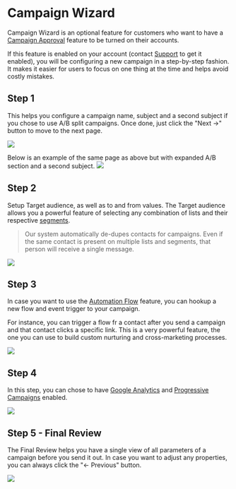 # Campaign Wizard

Campaign Wizard is an optional feature for customers who want to have a [Campaign Approval](/kb/campaigns-approval) feature to be turned on their accounts. 

If this feature is enabled on your account (contact [Support](/support) to get it enabled), you 
will be configuring a new campaign in a step-by-step fashion. 
It makes it easier for users to focus on one thing at the time and helps avoid costly mistakes.  


## Step 1

This helps you configure a campaign name, subject and a second subject if you chose to use A/B split campaigns.
Once done, just click the "Next &rarr;" button to move to the next page.   

![](images/wizard_step1.png)

Below is an example of  the same page as above but with expanded A/B section and a second subject. 
![](images/wizard_step1_ab.png)

## Step 2

Setup Target audience, as well as to and from values. The Target audience allows you a powerful feature of 
selecting any combination of lists and their respective [segments](segments). 

> Our system automatically de-dupes contacts for campaigns. Even if the same contact is present on multiple lists and segments,
that person will receive a single message.    

![](images/wizard_step2.png)

## Step 3

In case you want to use the [Automation Flow](/kb#automation) feature, you can hookup a new flow and event trigger to your campaign. 

For instance, you can trigger a flow fr a contact after you send a campaign and that contact clicks a specific link. This is a
very powerful feature, the one you can use to build custom nurturing and cross-marketing processes.     

![](images/wizard_step3.png)

## Step 4

In this step, you can chose to have [Google Analytics](/kb/google-analytics)  and [Progressive Campaigns](/kb/time-personalization) enabled.
 

![](images/wizard_step4.png)

## Step 5 - Final Review

The Final Review helps you have a single view of all parameters of a campaign before you send it out. In case you want
to adjust any properties, you can always click  the "&larr; Previous" button. 

 
![](images/wizard_final_step.png)
